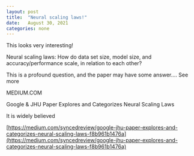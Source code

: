 ```yaml
---
layout: post
title:  "Neural scaling laws!"
date:   August 30, 2021
categories: none
---
```


This looks very interesting! 

Neural scaling laws: How do data set size, model size, and accuracy/performance scale, in relation to each other? 

This is a profound question, and the paper may have some answer.… See more






MEDIUM.COM




Google & JHU Paper Explores and Categorizes Neural Scaling Laws

It is widely believed 



[https://medium.com/syncedreview/google-jhu-paper-explores-and-categorizes-neural-scaling-laws-f8b961b1476a](https://medium.com/syncedreview/google-jhu-paper-explores-and-categorizes-neural-scaling-laws-f8b961b1476a)



 

